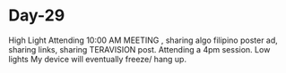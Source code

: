 # Day-29
High Light  Attending 10:00 AM MEETING , sharing algo filipino poster ad, sharing links, sharing TERAVISION post. Attending a 4pm session.  Low lights  My device will eventually freeze/ hang up.
